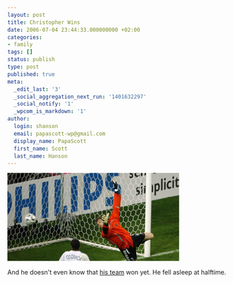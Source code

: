 ```yaml
---
layout: post
title: Christopher Wins
date: 2006-07-04 23:44:33.000000000 +02:00
categories:
- family
tags: []
status: publish
type: post
published: true
meta:
  _edit_last: '3'
  _social_aggregation_next_run: '1401632297'
  _social_notify: '1'
  _wpcom_is_markdown: '1'
author:
  login: shanson
  email: papascott-wp@gmail.com
  display_name: PapaScott
  first_name: Scott
  last_name: Hanson
---
```

<p><a href="http://fifaworldcup.yahoo.com/06/en/060704/1/8km5.html"><img src="/wordpress/wp-content/uploads/2006/07/italys_goal_against_germany_2006.jpg" alt="Itagoal" /></a></p>
<p>And he doesn't even know that <a href="/archives/2006/07/02/italia/">his team</a> won yet. He fell asleep at halftime.</p>
